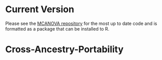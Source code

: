 # Current Version

Please see the [MCANOVA repository](https://github.com/lupiA/MCANOVA) for the most up to date code and is formatted as a package that can be installed to R.
##
##
##
##
##
##
##
##
##
##
##
##
##
##
##
##
##
##
##
##
##
##
##
##
##
##
# Cross-Ancestry-Portability


